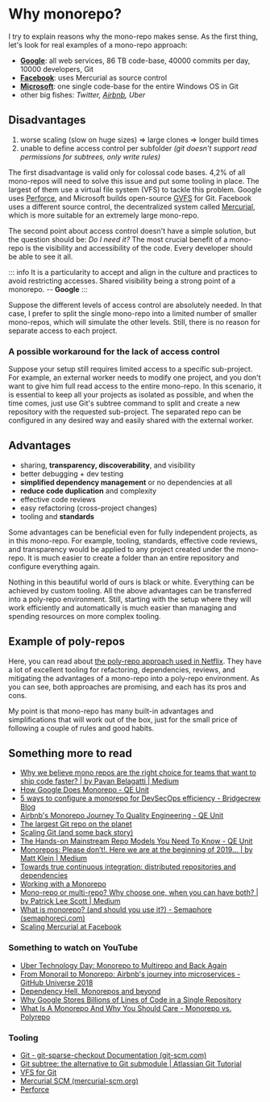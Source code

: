 # Why monorepo?

I try to explain reasons why the mono-repo makes sense. As the first thing, let's look for real examples of a mono-repo approach:

- **[Google](https://qeunit.com/blog/how-google-does-monorepo/)**: all web services, 86 TB code-base, 40000 commits per day, 10000 developers, Git
- **[Facebook](https://engineering.fb.com/2014/01/07/core-data/scaling-mercurial-at-facebook/)**: uses Mercurial as source control
- **[Microsoft](https://devblogs.microsoft.com/bharry/the-largest-git-repo-on-the-planet/)**: one single code-base for the entire Windows OS in Git
- other big fishes: *Twitter, [Airbnb](https://qeunit.com/blog/airbnbs-monorepo-journey-to-quality-engineering/), Uber*

## Disadvantages

1. worse scaling (slow on huge sizes) => large clones => longer build times
2. unable to define access control per subfolder *(git doesn't support read permissions for subtrees, only write rules)*

The first disadvantage is valid only for colossal code bases. 4,2% of all mono-repos will need to solve this issue and put some tooling in place. The largest of them use a virtual file system (VFS) to tackle this problem. Google uses [Perforce](https://www.perforce.com/), and Microsoft builds open-source [GVFS](https://en.wikipedia.org/wiki/Virtual_File_System_for_Git) for Git. Facebook uses a different source control, the decentralized system called [Mercurial](https://www.mercurial-scm.org/), which is more suitable for an extremely large mono-repo.

The second point about access control doesn't have a simple solution, but the question should be: *Do I need it?* The most crucial benefit of a mono-repo is the visibility and accessibility of the code. Every developer should be able to see it all.

::: info
It is a particularity to accept and align in the culture and practices to avoid restricting accesses. Shared visibility being a strong point of a monorepo. -- **Google**
:::

Suppose the different levels of access control are absolutely needed. In that case, I prefer to split the single mono-repo into a limited number of smaller mono-repos, which will simulate the other levels. Still, there is no reason for separate access to each project.

### A possible workaround for the lack of access control

Suppose your setup still requires limited access to a specific sub-project. For example, an external worker needs to modify one project, and you don't want to give him full read access to the entire mono-repo. In this scenario, it is essential to keep all your projects as isolated as possible, and when the time comes, just use Git's subtree command to split and create a new repository with the requested sub-project. The separated repo can be configured in any desired way and easily shared with the external worker.

## Advantages

- sharing, **transparency, discoverability**, and visibility
- better debugging + dev testing
- **simplified dependency management** or no dependencies at all
- **reduce code duplication** and complexity
- effective code reviews
- easy refactoring (cross-project changes)
- tooling and **standards**

Some advantages can be beneficial even for fully independent projects, as in this mono-repo. For example, tooling, standards, effective code reviews, and transparency would be applied to any project created under the mono-repo. It is much easier to create a folder than an entire repository and configure everything again.

Nothing in this beautiful world of ours is black or white. Everything can be achieved by custom tooling. All the above advantages can be transferred into a poly-repo environment. Still, starting with the setup where they will work efficiently and automatically is much easier than managing and spending resources on more complex tooling.

## Example of poly-repos

Here, you can read about [the poly-repo approach used in Netflix](https://netflixtechblog.com/towards-true-continuous-integration-distributed-repositories-and-dependencies-2a2e3108c051). They have a lot of excellent tooling for refactoring, dependencies, reviews, and mitigating the advantages of a mono-repo into a poly-repo environment. As you can see, both approaches are promising, and each has its pros and cons. 

My point is that mono-repo has many built-in advantages and simplifications that will work out of the box, just for the small price of following a couple of rules and good habits.

## Something more to read

- [Why we believe mono repos are the right choice for teams that want to ship code faster? | by Pavan Belagatti | Medium](https://medium.com/@pavanbelagatti/why-we-believe-mono-repos-are-the-right-choice-for-teams-that-want-to-ship-code-faster-55f1dea422c7)
- [How Google Does Monorepo - QE Unit](https://qeunit.com/blog/how-google-does-monorepo/)
- [5 ways to configure a monorepo for DevSecOps efficiency - Bridgecrew Blog](https://bridgecrew.io/blog/5-ways-to-configure-a-monorepo-for-devsecops-efficiency/)
- [Airbnb's Monorepo Journey To Quality Engineering - QE Unit](https://qeunit.com/blog/airbnbs-monorepo-journey-to-quality-engineering/)
- [The largest Git repo on the planet](https://devblogs.microsoft.com/bharry/the-largest-git-repo-on-the-planet/)
- [Scaling Git (and some back story)](https://devblogs.microsoft.com/bharry/scaling-git-and-some-back-story/)
- [The Hands-on Mainstream Repo Models You Need To Know - QE Unit](https://qeunit.com/blog/the-hands-on-mainstream-repo-models-you-need-to-know/)
- [Monorepos: Please don’t!. Here we are at the beginning of 2019… | by Matt Klein | Medium](https://medium.com/@mattklein123/monorepos-please-dont-e9a279be011b)
- [Towards true continuous integration: distributed repositories and dependencies](https://netflixtechblog.com/towards-true-continuous-integration-distributed-repositories-and-dependencies-2a2e3108c051)
- [Working with a Monorepo](https://devblogs.microsoft.com/cse/2021/11/23/working-with-a-monorepo/)
- [Mono-repo or multi-repo? Why choose one, when you can have both? | by Patrick Lee Scott | Medium](https://patrickleet.medium.com/mono-repo-or-multi-repo-why-choose-one-when-you-can-have-both-e9c77bd0c668)
- [What is monorepo? (and should you use it?) - Semaphore (semaphoreci.com)](https://semaphoreci.com/blog/what-is-monorepo)
- [Scaling Mercurial at Facebook](https://engineering.fb.com/2014/01/07/core-data/scaling-mercurial-at-facebook/)

### Something to watch on YouTube

- [Uber Technology Day: Monorepo to Multirepo and Back Again](https://www.youtube.com/watch?v=lV8-1S28ycM)
- [From Monorail to Monorepo: Airbnb's journey into microservices - GitHub Universe 2018](https://www.youtube.com/watch?v=47VOcGGm6aU)
- [Dependency Hell, Monorepos and beyond](https://www.youtube.com/watch?v=VNqmHJtItCs)
- [Why Google Stores Billions of Lines of Code in a Single Repository](https://www.youtube.com/watch?v=W71BTkUbdqE)
- [What Is A Monorepo And Why You Should Care - Monorepo vs. Polyrepo](https://www.youtube.com/watch?v=VvcJGjjEyKo)

### Tooling

- [Git - git-sparse-checkout Documentation (git-scm.com)](https://git-scm.com/docs/git-sparse-checkout)
- [Git subtree: the alternative to Git submodule | Atlassian Git Tutorial](https://www.atlassian.com/git/tutorials/git-subtree)
- [VFS for Git](https://github.com/microsoft/VFSForGit)
- [Mercurial SCM (mercurial-scm.org)](https://www.mercurial-scm.org/)
- [Perforce](https://www.perforce.com/)
